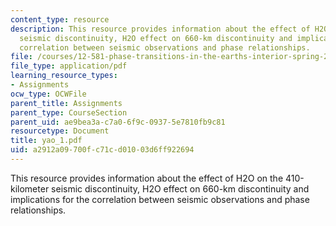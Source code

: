 ```yaml
---
content_type: resource
description: This resource provides information about the effect of H2O on the 410-kilometer
  seismic discontinuity, H2O effect on 660-km discontinuity and implications for the
  correlation between seismic observations and phase relationships.
file: /courses/12-581-phase-transitions-in-the-earths-interior-spring-2005/a2912a09700fc71cd01003d6ff922694_yao_1.pdf
file_type: application/pdf
learning_resource_types:
- Assignments
ocw_type: OCWFile
parent_title: Assignments
parent_type: CourseSection
parent_uid: ae9bea3a-c7a0-6f9c-0937-5e7810fb9c81
resourcetype: Document
title: yao_1.pdf
uid: a2912a09-700f-c71c-d010-03d6ff922694
---
```

This resource provides information about the effect of H2O on the 410-kilometer seismic discontinuity, H2O effect on 660-km discontinuity and implications for the correlation between seismic observations and phase relationships.